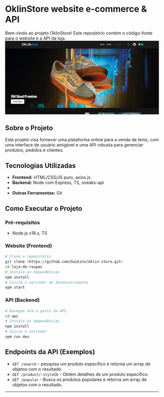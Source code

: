 # OklinStore website e-commerce & API

Bem-vindo ao projeto OklinStore! Este repositório contém o código-fonte para o website e a API da loja.
![Tela inicial do site](./img/tela-inicial.png)


## Sobre o Projeto

Este projeto visa fornecer uma plataforma online para a venda de tenis, com uma interface de usuário amigável e uma API robusta para gerenciar produtos, pedidos e clientes.

## Tecnologias Utilizadas

*   **Frontend:**  HTML/CSS/JS puro, axios js
*   **Backend:**  Node com Express, TS, sneaks-api 
*   
*   **Outras Ferramentas:**  Git

## Como Executar o Projeto

### Pré-requisitos

*    Node.js v18.x, TS

### Website (Frontend)

```bash
# Clone o repositório
git clone <https://github.com/Guikino/oklin-store.git>
cd loja-de-roupas
# Instale as dependências
npm install
# Inicie o servidor de desenvolvimento
npm start 
```

### API (Backend)

```bash
# Navegue até a pasta da API
cd api
# Instale as dependências
npm install
# Inicie o servidor
npm run dev
```

## Endpoints da API (Exemplos)

*   `GET /search` - pesquisa um produto específico e retorna um array de objetos com o resultado.
*   `GET /product/:styleID` - Obtém detalhes de um produto específico.
*   `GET /popular` - Busca os produtos populares e retorna um array de objetos com o resultado.


---

